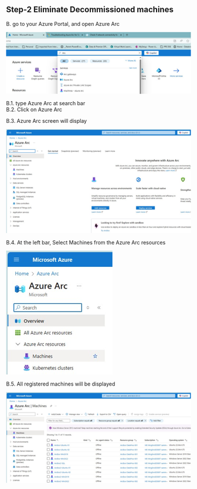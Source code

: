 ## Step-2 Eliminate Decommissioned machines
B. go to your Azure Portal, and open Azure Arc<br>

![Alt text](IMAGES/010_AzurePortal_SearchAzureArc.jpg "Search for Azure Arc")

B.1. type Azure Arc at search bar<br>
B.2. Click on Azure Arc<br>

B.3. Azure Arc screen will display<br>

![Alt text](IMAGES/011_AzureArc_LandingPage.jpg "Azure Arc Landing Page")
<br>

B.4. At the left bar, Select Machines from the Azure Arc resources<br>

![Alt text](IMAGES/012_AzureArcResources_Machines_menu.jpg "Azure Arc Resources - Machine - Menu option")
<br>

B.5. All registered machines will be displayed<br>

![Alt text](IMAGES/013_AzureArcResources_AllMachines.jpg "Azure Arc Resources - All Machines")
<br>

